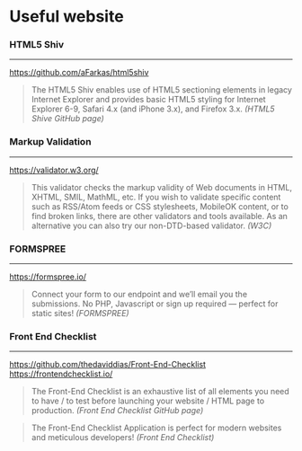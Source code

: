 # Useful website

### HTML5 Shiv

<hr>

https://github.com/aFarkas/html5shiv

> The HTML5 Shiv enables use of HTML5 sectioning elements in legacy Internet Explorer and provides basic HTML5 styling for Internet Explorer 6-9, Safari 4.x (and iPhone 3.x), and Firefox 3.x.
> _(HTML5 Shive GitHub page)_

### Markup Validation

<hr>

https://validator.w3.org/

> This validator checks the markup validity of Web documents in HTML, XHTML, SMIL, MathML, etc. If you wish to validate specific content such as RSS/Atom feeds or CSS stylesheets, MobileOK content, or to find broken links, there are other validators and tools available. As an alternative you can also try our non-DTD-based validator.
> _(W3C)_

### FORMSPREE

<hr>

https://formspree.io/

> Connect your form to our endpoint and we’ll email you the submissions. No PHP, Javascript or sign up required — perfect for static sites!
> _(FORMSPREE)_

### Front End Checklist

<hr>

https://github.com/thedaviddias/Front-End-Checklist
https://frontendchecklist.io/

> The Front-End Checklist is an exhaustive list of all elements you need to have / to test before launching your website / HTML page to production.
> _(Front End Checklist GitHub page)_

> The Front-End Checklist Application is perfect for modern websites and meticulous developers!
> _(Front End Checklist)_

